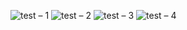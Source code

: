 ![test – 1](https://user-images.githubusercontent.com/25367933/128399778-7b3b553c-a667-47a3-9bfa-807005d51ebd.png)
![test – 2](https://user-images.githubusercontent.com/25367933/128391504-41f7c796-447a-45e0-8c67-91863d682830.png)
![test – 3](https://user-images.githubusercontent.com/25367933/128391473-02fdc951-6ace-4a9a-b62a-1eab99a69daa.png)
![test – 4](https://user-images.githubusercontent.com/25367933/128391484-e6dc6afe-36b6-47e9-8494-3129f590a197.png)

